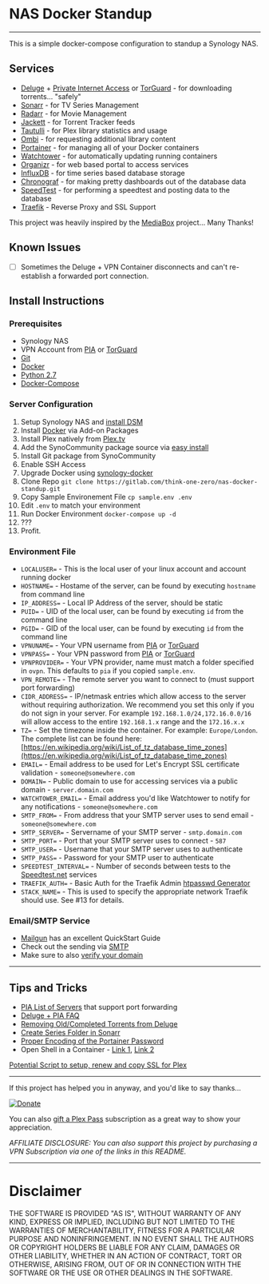 # NAS Docker Standup

---
This is a simple docker-compose configuration to standup a Synology NAS.

## Services

- [Deluge](https://deluge-torrent.org/) + [Private Internet Access](https://www.privateinternetaccess.com/pages/buy-vpn/toz) or [TorGuard](https://torguard.net/aff.php?aff=4350) - for downloading torrents... "safely"
- [Sonarr](https://sonarr.tv/) - for TV Series Management
- [Radarr](https://radarr.video/) - for Movie Management
- [Jackett](https://github.com/Jackett/Jackett) - for Torrent Tracker feeds
- [Tautulli](http://tautulli.com/) - for Plex library statistics and usage
- [Ombi](https://ombi.io/) - for requesting additional library content
- [Portainer](https://portainer.io/) - for managing all of your Docker containers
- [Watchtower](https://github.com/v2tec/watchtower) - for automatically updating running containers
- [Organizr](https://github.com/causefx/Organizr) - for web based portal to access services
- [InfluxDB](https://www.influxdata.com/) - for time series based database storage
- [Chronograf](https://www.influxdata.com/time-series-platform/chronograf/) - for making pretty dashboards out of the database data
- [SpeedTest](https://github.com/sivel/speedtest-cli/) - for performing a speedtest and posting data to the database
- [Traefik](hhttps://traefik.io/) - Reverse Proxy and SSL Support

This project was heavily inspired by the [MediaBox](https://github.com/tom472/mediabox) project... Many Thanks!

## Known Issues
- [ ] Sometimes the Deluge + VPN Container disconnects and can't re-establish a forwarded port connection. 


## Install Instructions

### Prerequisites
- Synology NAS
- VPN Account from [PIA](https://www.privateinternetaccess.com/pages/buy-vpn/toz) or [TorGuard](https://torguard.net/aff.php?aff=4350)
- [Git](https://git-scm.com/)
- [Docker](https://www.docker.com/)
- [Python 2.7](https://www.python.org/)
- [Docker-Compose](https://docs.docker.com/compose/)

### Server Configuration
1. Setup Synology NAS and [install DSM](https://www.synology.com/en-us/knowledgebase/DSM/tutorial/General_Setup/How_to_install_DSM)
1. Install [Docker](https://www.synology.com/en-us/dsm/packages/Docker) via Add-on Packages
1. Install Plex natively from [Plex.tv](https://www.plex.tv/media-server-downloads/)
1. Add the SynoCommunity package source via [easy install](https://synocommunity.com/#easy-install)
1. Install Git package from SynoCommunity
1. Enable SSH Access
1. Upgrade Docker using [synology-docker](https://github.com/markdumay/synology-docker)
1. Clone Repo `git clone https://gitlab.com/think-one-zero/nas-docker-standup.git`
1. Copy Sample Environement File `cp sample.env .env`
1. Edit `.env` to match your environment
1. Run Docker Environment `docker-compose up -d`
1. ???
1. Profit.

### Environment File
- `LOCALUSER=` - This is the local user of your linux account and account running docker
- `HOSTNAME=` - Hostame of the server, can be found by executing `hostname` from command line
- `IP_ADDRESS=` - Local IP Address of the server, should be static
- `PUID=` - UID of the local user, can be found by executing `id` from the command line
- `PGID=` - GID of the local user, can be found by executing `id` from the command line
- `VPNUNAME=` - Your VPN username from [PIA](https://www.privateinternetaccess.com/pages/buy-vpn/toz) or [TorGuard](https://torguard.net/aff.php?aff=4350)
- `VPNPASS=` - Your VPN password from [PIA](https://www.privateinternetaccess.com/pages/buy-vpn/toz) or [TorGuard](https://torguard.net/aff.php?aff=4350)
- `VPNPROVIDER=` - Your VPN provider, name must match a folder specified in `ovpn`. This defaults to `pia` if you copied `sample.env`.
- `VPN_REMOTE=` - The remote server you want to connect to (must support port forwarding)
- `CIDR_ADDRESS=` - IP/netmask entries which allow access to the server without requiring authorization. We recommend you set this only if you do not sign in your server. For example `192.168.1.0/24,172.16.0.0/16` will allow access to the entire `192.168.1.x` range and the `172.16.x.x`
- `TZ=` - Set the timezone inside the container. For example: `Europe/London`. The complete list can be found here: [https://en.wikipedia.org/wiki/List_of_tz_database_time_zones](https://en.wikipedia.org/wiki/List_of_tz_database_time_zones)
- `EMAIL=` - Email address to be used for Let's Encrypt SSL certificate validation - `someone@somewhere.com`
- `DOMAIN=` - Public domain to use for accessing services via a public domain - `server.domain.com`
- `WATCHTOWER_EMAIL=` - Email address you'd like Watchtower to notify for any notifications - `someone@somewhere.com`
- `SMTP_FROM=` - From address that your SMTP server uses to send email - `someone@somewhere.com`
- `SMTP_SERVER=` - Servername of your SMTP server - `smtp.domain.com`
- `SMTP_PORT=` - Port that your SMTP server uses to connect - `587`
- `SMTP_USER=` - Username that your SMTP server uses to authenticate
- `SMTP_PASS=` - Password for your SMTP user to authenticate
- `SPEEDTEST_INTERVAL=` - Number of seconds between tests to the [Speedtest.net](http://www.speedtest.net/) services
- `TRAEFIK_AUTH=` - Basic Auth for the Traefik Admin [htpasswd Generator](http://www.htaccesstools.com/htpasswd-generator/)
- `STACK_NAME=` - This is used to specify the appropriate network Traefik should use. See #13 for details.

### Email/SMTP Service
- [Mailgun](https://documentation.mailgun.com/en/latest/quickstart.html) has an excellent QuickStart Guide
- Check out the sending via [SMTP](https://documentation.mailgun.com/en/latest/quickstart-sending.html#send-via-api)
- Make sure to also [verify your domain](https://documentation.mailgun.com/en/latest/quickstart-sending.html#verify-your-domain)

---

## Tips and Tricks

- [PIA List of Servers](https://helpdesk.privateinternetaccess.com/hc/en-us/articles/219460187-How-do-I-enable-port-forwarding-on-my-VPN-) that support port forwarding
- [Deluge + PIA FAQ](https://lime-technology.com/forums/topic/44108-support-binhex-general/?tab=comments#comment-433613)
- [Removing Old/Completed Torrents from Deluge](https://www.cuttingcords.com/home/2015/2/4/auto-deleting-finished-torrents-from-deluge)
- [Create Series Folder in Sonarr](https://forums.sonarr.tv/t/adding-new-series-path-issues/2751/2)
- [Proper Encoding of the Portainer Password](https://github.com/portainer/portainer/issues/1506)
- Open Shell in a Container - [Link 1](http://phase2.github.io/devtools/common-tasks/ssh-into-a-container/), [Link 2](https://stackoverflow.com/a/30173220)

[Potential Script to setup, renew and copy SSL for Plex](https://www.npcglib.org/~stathis/blog/2017/05/13/plex-media-server-over-https-with-letsencrypt-certificates/)

---

If this project has helped you in anyway, and you'd like to say thanks...

[![Donate](https://img.shields.io/badge/Donate-SquareCash-brightgreen.svg)](https://cash.me/$phikai)

You can also [gift a Plex Pass](https://www.plex.tv/plex-pass/gift/) subscription as a great way to show your appreciation.

_AFFILIATE DISCLOSURE: You can also support this project by purchasing a VPN Subscription via one of the links in this README._

---

# Disclaimer

THE SOFTWARE IS PROVIDED "AS IS", WITHOUT WARRANTY OF ANY KIND, EXPRESS OR
IMPLIED, INCLUDING BUT NOT LIMITED TO THE WARRANTIES OF MERCHANTABILITY,
FITNESS FOR A PARTICULAR PURPOSE AND NONINFRINGEMENT. IN NO EVENT SHALL THE
AUTHORS OR COPYRIGHT HOLDERS BE LIABLE FOR ANY CLAIM, DAMAGES OR OTHER
LIABILITY, WHETHER IN AN ACTION OF CONTRACT, TORT OR OTHERWISE, ARISING FROM,
OUT OF OR IN CONNECTION WITH THE SOFTWARE OR THE USE OR OTHER DEALINGS IN THE
SOFTWARE.
